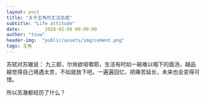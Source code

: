 ```yaml
---
layout: post
title: "关于主角的生活态度"
subtitle: "Life attitude"
date:         2020-02-08 00:00:00
author: "tzuw"
header-img:  "public/assets/img/cement.png"
tags: 主角
---
```


苏轼对苏辙说：
九三郎，尔尙欲咀嚼耶，生活有时如一碗难以咽下的面汤，越品越觉得自己境遇太苦，不如就放下吧。一遍遍回忆，把痛苦延长，未来也会变得可惜。

所以苏澈都经历了什么？